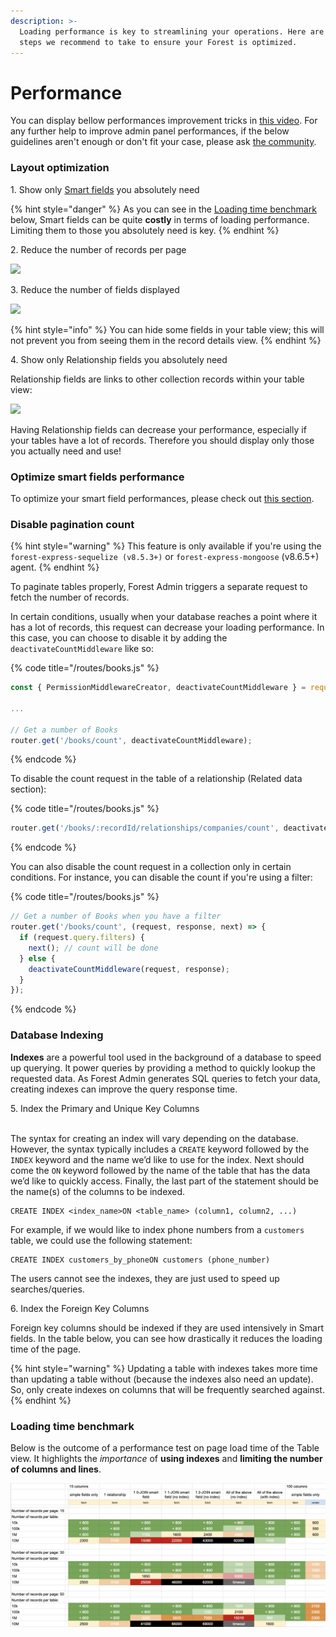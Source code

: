 ```yaml
---
description: >-
  Loading performance is key to streamlining your operations. Here are a few
  steps we recommend to take to ensure your Forest is optimized.
---
```


# Performance

You can display bellow performances improvement tricks in [this video](https://www.youtube.com/watch?v=UC5nH8q5YUI). For any further help to improve admin panel performances, if the below guidelines aren't enough or don't fit your case, please ask [the community](https://community.forestadmin.com).

### Layout optimization

1\. Show only [Smart fields](https://docs.forestadmin.com/documentation/reference-guide/fields/create-and-manage-smart-fields) you absolutely need

{% hint style="danger" %}
As you can see in the [Loading time benchmark](performance.md#loading-time-benchmark) below, Smart fields can be quite **costly** in terms of loading performance. Limiting them to those you absolutely need is key.
{% endhint %}

2\. Reduce the number of records per page &#x20;

![](<../.gitbook/assets/Capture d’écran 2019-07-01 à 17.47.06.png>)

3\. Reduce the number of fields displayed

![](<../.gitbook/assets/Capture d’écran 2019-07-01 à 17.47.55 (1).png>)

{% hint style="info" %}
You can hide some fields in your table view; this will not prevent you from seeing them in the record details view.
{% endhint %}

4\. Show only Relationship fields you absolutely need

Relationship fields are links to other collection records within your table view:

![](<../.gitbook/assets/Capture d’écran 2019-07-01 à 17.49.03.png>)

Having Relationship fields can decrease your performance, especially if your tables have a lot of records. Therefore you should display only those you actually need and use!

### Optimize smart fields performance

To optimize your smart field performances, please check out [this section](smart-fields/#createadvancedsmartfield).

### Disable pagination count

{% hint style="warning" %}
This feature is only available if you're using the `forest-express-sequelize (v8.5.3+)` or `forest-express-mongoose` (v8.6.5+) agent.
{% endhint %}

To paginate tables properly, Forest Admin triggers a separate request to fetch the number of records.&#x20;

In certain conditions, usually when your database reaches a point where it has a lot of records, this request can decrease your loading performance. In this case, you can choose to disable it by adding the `deactivateCountMiddleware` like so:

{% code title="/routes/books.js" %}
```javascript
const { PermissionMiddlewareCreator, deactivateCountMiddleware } = require('forest-express-sequelize');

...

// Get a number of Books
router.get('/books/count', deactivateCountMiddleware);
```
{% endcode %}

To disable the count request in the table of a relationship (Related data section):

{% code title="/routes/books.js" %}
```javascript
router.get('/books/:recordId/relationships/companies/count', deactivateCountMiddleware);
```
{% endcode %}

You can also disable the count request in a collection only in certain conditions. For instance, you can disable the count if you're using a filter:

{% code title="/routes/books.js" %}
```javascript
// Get a number of Books when you have a filter
router.get('/books/count', (request, response, next) => {
  if (request.query.filters) {
    next(); // count will be done
  } else {
    deactivateCountMiddleware(request, response);
  }
});
```
{% endcode %}

### Database Indexing

**Indexes** are a powerful tool used in the background of a database to speed up querying. It power queries by providing a method to quickly lookup the requested data. As Forest Admin generates SQL queries to fetch your data, creating indexes can improve the query response time.

5\. Index the Primary and Unique Key Columns

\
The syntax for creating an index will vary depending on the database. However, the syntax typically includes a `CREATE` keyword followed by the `INDEX` keyword and the name we’d like to use for the index. Next should come the `ON` keyword followed by the name of the table that has the data we’d like to quickly access. Finally, the last part of the statement should be the name(s) of the columns to be indexed.

```
CREATE INDEX <index_name>ON <table_name> (column1, column2, ...)
```

For example, if we would like to index phone numbers from a `customers` table, we could use the following statement:

```
CREATE INDEX customers_by_phoneON customers (phone_number)
```

The users cannot see the indexes, they are just used to speed up searches/queries.

6\. Index the Foreign Key Columns

Foreign key columns should be indexed if they are used intensively in Smart fields. In the table below, you can see how drastically it reduces the loading time of the page.

{% hint style="warning" %}
Updating a table with indexes takes more time than updating a table without (because the indexes also need an update). So, only create indexes on columns that will be frequently searched against.
{% endhint %}

### Loading time benchmark

Below is the outcome of a performance test on page load time of the Table view. It highlights the _importance_ of **using indexes** and **limiting the number of columns and lines**.

![](<../.gitbook/assets/image (210).png>)
